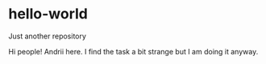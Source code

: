 # hello-world
Just another repository

Hi people!
Andrii here. I find the task a bit strange but I am doing it anyway.
